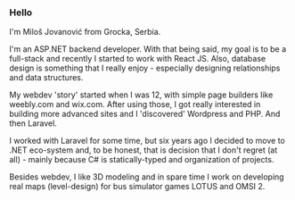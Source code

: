 ### Hello

I'm Miloš Jovanović from Grocka, Serbia. 

I'm an ASP.NET backend developer. With that being said, my goal is to be a full-stack and recently I started to work with React JS. Also, database design is something that I really enjoy - especially designing relationships and data structures.

My webdev 'story' started when I was 12, with simple page builders like weebly.com and wix.com. After using those, I got really interested in building more advanced sites and I 'discovered' Wordpress and PHP. And then Laravel. 

I worked with Laravel for some time, but six years ago I decided to move to .NET eco-system and, to be honest, that is decision that I don't regret (at all) - mainly because C# is statically-typed and organization of projects. 

Besides webdev, I like 3D modeling and in spare time I work on developing real maps (level-design) for bus simulator games LOTUS and OMSI 2. 


<!--
**milosh-96/milosh-96** is a ✨ _special_ ✨ repository because its `README.md` (this file) appears on your GitHub profile.

Here are some ideas to get you started:

- 🔭 I’m currently working on ...
- 🌱 I’m currently learning ...
- 👯 I’m looking to collaborate on ...
- 🤔 I’m looking for help with ...
- 💬 Ask me about ...
- 📫 How to reach me: ...
- 😄 Pronouns: ...
- ⚡ Fun fact: ...
-->
